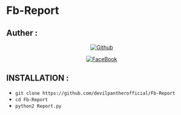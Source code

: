 # Fb-Report

## Auther :
<p align="center">
<a href="https://github.com/devilpantherofficial"><img title="Github" src="https://img.shields.io/badge/github-devilpantherofficial-blue"></a> </p>

<p align="center">
<a href="https://www.facebook.com/devilpanther.official/"><img title="FaceBook" src="https://img.shields.io/badge/Facebook-devilpanther.official-blue" VIRUS-lightgrey?style=for-the-badge&logo=facebook"></a>
</p>




## INSTALLATION  :

* `git clone https://github.com/devilpantherofficial/Fb-Report`
* `cd Fb-Report`
* `python2 Report.py`

